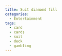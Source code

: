 ```yaml
---
title: Suit diamond fill
categories:
  - Entertainment
tags:
  - card
  - cards
  - suit
  - deck
  - gambling
---
```

